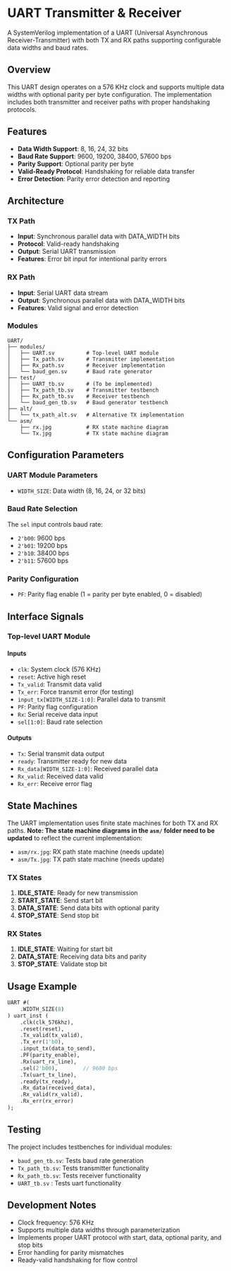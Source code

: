 # UART Transmitter & Receiver

A SystemVerilog implementation of a UART (Universal Asynchronous Receiver-Transmitter) with both TX and RX paths supporting configurable data widths and baud rates.

## Overview

This UART design operates on a 576 KHz clock and supports multiple data widths with optional parity per byte configuration. The implementation includes both transmitter and receiver paths with proper handshaking protocols.

## Features

- **Data Width Support**: 8, 16, 24, 32 bits
- **Baud Rate Support**: 9600, 19200, 38400, 57600 bps
- **Parity Support**: Optional parity per byte
- **Valid-Ready Protocol**: Handshaking for reliable data transfer
- **Error Detection**: Parity error detection and reporting

## Architecture

### TX Path
- **Input**: Synchronous parallel data with DATA_WIDTH bits
- **Protocol**: Valid-ready handshaking
- **Output**: Serial UART transmission
- **Features**: Error bit input for intentional parity errors

### RX Path
- **Input**: Serial UART data stream
- **Output**: Synchronous parallel data with DATA_WIDTH bits
- **Features**: Valid signal and error detection

### Modules

```
UART/
├── modules/
│   ├── UART.sv          # Top-level UART module
│   ├── Tx_path.sv       # Transmitter implementation
│   ├── Rx_path.sv       # Receiver implementation
│   └── baud_gen.sv      # Baud rate generator
├── test/
│   ├── UART_tb.sv       # (To be implemented)
│   ├── Tx_path_tb.sv    # Transmitter testbench
│   ├── Rx_path_tb.sv    # Receiver testbench
│   └── baud_gen_tb.sv   # Baud generator testbench
├── alt/
│   └── tx_path_alt.sv   # Alternative TX implementation
└── asm/
    ├── rx.jpg           # RX state machine diagram
    └── Tx.jpg           # TX state machine diagram
```

## Configuration Parameters

### UART Module Parameters
- `WIDTH_SIZE`: Data width (8, 16, 24, or 32 bits)

### Baud Rate Selection
The `sel` input controls baud rate:
- `2'b00`: 9600 bps
- `2'b01`: 19200 bps  
- `2'b10`: 38400 bps
- `2'b11`: 57600 bps

### Parity Configuration
- `PF`: Parity flag enable (1 = parity per byte enabled, 0 = disabled)

## Interface Signals

### Top-level UART Module

#### Inputs
- `clk`: System clock (576 KHz)
- `reset`: Active high reset
- `Tx_valid`: Transmit data valid
- `Tx_err`: Force transmit error (for testing)
- `input_tx[WIDTH_SIZE-1:0]`: Parallel data to transmit
- `PF`: Parity flag configuration
- `Rx`: Serial receive data input
- `sel[1:0]`: Baud rate selection

#### Outputs
- `Tx`: Serial transmit data output
- `ready`: Transmitter ready for new data
- `Rx_data[WIDTH_SIZE-1:0]`: Received parallel data
- `Rx_valid`: Received data valid
- `Rx_err`: Receive error flag

## State Machines

The UART implementation uses finite state machines for both TX and RX paths. **Note: The state machine diagrams in the `asm/` folder need to be updated** to reflect the current implementation:

- `asm/rx.jpg`: RX path state machine (needs update)
- `asm/Tx.jpg`: TX path state machine (needs update)

### TX States
1. **IDLE_STATE**: Ready for new transmission
2. **START_STATE**: Send start bit
3. **DATA_STATE**: Send data bits with optional parity
4. **STOP_STATE**: Send stop bit

### RX States
1. **IDLE_STATE**: Waiting for start bit
2. **DATA_STATE**: Receiving data bits and parity
3. **STOP_STATE**: Validate stop bit

## Usage Example

```systemverilog
UART #(
    .WIDTH_SIZE(8)
) uart_inst (
    .clk(clk_576khz),
    .reset(reset),
    .Tx_valid(tx_valid),
    .Tx_err(1'b0),
    .input_tx(data_to_send),
    .PF(parity_enable),
    .Rx(uart_rx_line),
    .sel(2'b00),        // 9600 bps
    .Tx(uart_tx_line),
    .ready(tx_ready),
    .Rx_data(received_data),
    .Rx_valid(rx_valid),
    .Rx_err(rx_error)
);
```

## Testing

The project includes testbenches for individual modules:
- `baud_gen_tb.sv`: Tests baud rate generation
- `Tx_path_tb.sv`: Tests transmitter functionality
- `Rx_path_tb.sv`: Tests receiver functionality
- `UART_tb.sv` : Tests uart functionality

## Development Notes

- Clock frequency: 576 KHz
- Supports multiple data widths through parameterization
- Implements proper UART protocol with start, data, optional parity, and stop bits
- Error handling for parity mismatches
- Ready-valid handshaking for flow control
